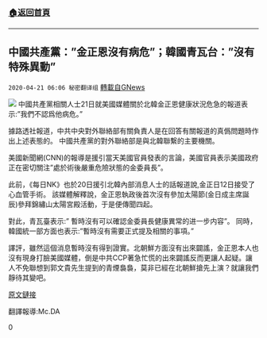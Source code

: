 ###  [:house:返回首頁](https://github.com/ourhimalayas/txt)
---

## 中國共產黨：&#8221;金正恩沒有病危&#8221;；韓國青瓦台：&#8221;沒有特殊異動&#8221;
`2020-04-21 06:06 秘密翻译组` [轉載自GNews](https://gnews.org/zh-hant/180051/)

![](https://s3.amazonaws.com/gnews-media-offload/wp-content/uploads/2020/04/21060417/9a31b6c4-71cc-46c3-a80d-e5933812d299.jpg)
中國共產黨相關人士21日就美國媒體關於北韓金正恩健康狀況危急的報道表示:”我們不認爲他病危。”

據路透社報道，中共中央對外聯絡部有關負責人是在回答有關報道的真僞問題時作出上述表態的。 中國共產黨的對外聯絡部是與北韓聯繫的主要機關。

美國新聞網(CNN)的報導是援引當天美國官員發表的言論，美國官員表示美國政府正在密切關注”處於術後嚴重危險狀態的金委員長”。

此前，《每日NK》也於20日援引北韓內部消息人士的話報道說,金正日12日接受了心血管手術。 該媒體解釋說，金正恩執政後首次沒有參加太陽節(金日成主席誕辰)參拜錦繡山太陽宮殿活動，于是便傳聞四起。

對此，青瓦臺表示:” 暫時沒有可以確認金委員長健康異常的进一步内容”。 同時，韓國統一部方面也表示:”暫時沒有需要正式提及相關的事項。”

譯評，雖然這個消息暫時沒有得到證實。北朝鮮方面沒有出來闢謠，金正恩本人也沒有現身打臉美國媒體，倒是中共CCP著急忙慌的出來闢謠反而更讓人起疑。讓人不免聯想到郭文貴先生提到的青煙裊裊，莫非已經在北朝鮮搶先上演？就讓我們靜待其變吧。

[原文鏈接](http://naver.me/G6Y8MijN)

翻譯報導:Mc.DA

0
